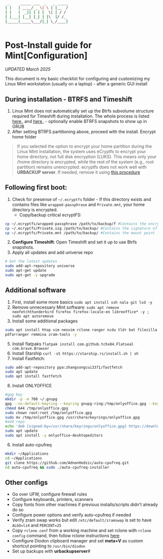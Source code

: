 ```bash
 _     _____ ___  _   _ _____
| |   | ____/ _ \| \ | |__  /
| |   |  _|| | | |  \| | / / 
| |___| |__| |_| | |\  |/ /_ 
|_____|_____\___/|_| \_/____|
                             
```                                                    
# Post-Install guide for Mint[Configuration]

_UPDATED March 2025_

This document is my basic checklist for configuring and customizing my Linux Mint workstation (usually on a laptop) - after a generic GUI install

## During installation - BTRFS and Timeshift
1. Linux Mint does not automatically set up the Btrfs subvolume structure required for Timeshift during installation. The whole process is listed [here](https://www.youtube.com/watch?v=narKYUvPQSA)_ and [here](https://github.com/orgs/linuxmint/discussions/549)_ - optionally enable BTRFS snapshots to show up in GRUB
2. After setting BTRFS partitioning above, proceed with the install. Encrypt home folder 
> If you selected the option to encrypt your home partition during the Linux Mint installation, the system uses eCryptfs to encrypt your home directory, not full disk encryption (LUKS). This means only your /home directory is encrypted, while the rest of the system (e.g., root partition) remains unencrypted.
> ecryptfs does not work well with **URBACKUP server**. If needed, remove it using [this procedure](https://www.howtogeek.com/116179/how-to-disable-home-folder-encryption-after-installing-ubuntu/)

## Following first boot:
1. Check for presense of `~/.ecryptfs` folder - If this directory exists and contains files like `wrapped-passphrase` and `Private.mnt`, your home directory is encrypted.
   - Copy/backup critical ecryptFS:
 ```bash
cp ~/.ecryptfs/wrapped-passphrase /path/to/backup/f #Contains the encryption passphrase
cp ~/.ecryptfs/Private.sig /path/to/backup/ #Contains the signature of your encrypted directory.
cp ~/.ecryptfs/Private.mnt /path/to/backup/ #Contains the mount point for your encrypted directory.
```
2. **Configure Timeshift**: Open Timeshift and set it up to use Btrfs snapshots.
3. Apply all updates and add universe repo
```bash
# Get the latest updates
sudo add-apt-repository universe
sudo apt-get update
sudo apt-get -y upgrade
```

## Additional software
1. First, install some more basics
`sudo apt install ssh nala git lsd -y`
2. Remove unnecessary Mint software:
`sudo apt remove neofetchthunderbird firefox firefox-locale-en libreoffice* -y ; sudo apt autoremove`
3. Install some additional packages
```bash
sudo apt install htop vim neovim rclone ranger ncdu tldr bat filezilla nfs-client \
pdfarranger remmina zram-tools -y
```
5. Install flatpaks
`flatpak install com.github.tchx84.Flatseal com.brave.Browser`
6. Install Starship `curl -sS https://starship.rs/install.sh | sh`
7. Install Fastfetch:
```bash
sudo add-apt-repository ppa:zhangsongcui3371/fastfetch
sudo apt update
sudo apt install fastfetch
```
8. Install ONLYOFFICE
```bash
#gpg key
mkdir -p -m 700 ~/.gnupg
gpg --no-default-keyring --keyring gnupg-ring:/tmp/onlyoffice.gpg --keyserver hkp://keyserver.ubuntu.com:80 --recv-keys CB2DE8E5
chmod 644 /tmp/onlyoffice.gpg
sudo chown root:root /tmp/onlyoffice.gpg
sudo mv /tmp/onlyoffice.gpg /usr/share/keyrings/onlyoffice.gpg
#add repo
echo 'deb [signed-by=/usr/share/keyrings/onlyoffice.gpg] https://download.onlyoffice.com/repo/debian squeeze main' | sudo tee -a /etc/apt/sources.list.d/onlyoffice.list
sudo apt update
sudo apt install -y onlyoffice-desktopeditors
```
6. Install auto-cpufreq
```bash
mkdir ~/Applications
cd ~/Applications
git clone https://github.com/AdnanHodzic/auto-cpufreq.git
cd auto-cpufreq && sudo ./auto-cpufreq-installer
```

## Other configs
- Go over UFW, configure firewall rules
- Configure keyboards, printers, scanners
- Copy fonts from other machines if previous installs/scripts didn't already do so
- Configure  power options and verify auto-cpufreq if needed
- Verify zram swap works but edit `/etc/default/zramswap` is set to have `ALGO=lz4` and `PERCENT=25`
- Copy `rclone.conf` from a working machine and set rclone with `rclone config` command, then follow rclone instructions [here](https://github.com/leonzwrx/linux-setup-scripts/blob/main/documentation/post-install-configs_all.md)
- Comfigure Diodon clipboard manager and set **meta+V** as custom shortcut pointing to `/usr/bin/diodon`
- Set up backups with **urbackupserver**#
